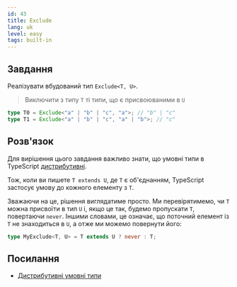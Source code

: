 ```yaml
---
id: 43
title: Exclude
lang: uk
level: easy
tags: built-in
---
```


## Завдання

Реалізувати вбудований тип `Exclude<T, U>`.

> Виключити з типу `T` ті типи, що є присвоюваними в `U`

```ts
type T0 = Exclude<"a" | "b" | "c", "a">; // "b" | "c"
type T1 = Exclude<"a" | "b" | "c", "a" | "b">; // "c"
```

## Розв'язок

Для вирішення цього завдання важливо знати, що умовні типи в TypeScript [дистрибутивні](https://www.typescriptlang.org/docs/handbook/advanced-types.html#distributive-conditional-types).

Тож, коли ви пишете `T extends U`, де `T` є об'єднанням, TypeScript застосує умову до кожного елементу з `T`.

Зважаючи на це, рішення виглядатиме просто.
Ми перевірятимемо, чи `T` можна присвоїти в тип `U` і, якщо це так, будемо пропускати `T`, повертаючи `never`.
Іншими словами, це означає, що поточний елемент із `T` не знаходиться в `U`, а отже ми можемо повернути його:

```ts
type MyExclude<T, U> = T extends U ? never : T;
```

## Посилання

- [Дистрибутивні умовні типи](https://www.typescriptlang.org/docs/handbook/advanced-types.html#distributive-conditional-types)

